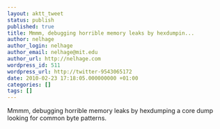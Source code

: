 ```yaml
---
layout: aktt_tweet
status: publish
published: true
title: Mmmm, debugging horrible memory leaks by hexdumpin...
author: nelhage
author_login: nelhage
author_email: nelhage@mit.edu
author_url: http://nelhage.com
wordpress_id: 511
wordpress_url: http://twitter-9543065172
date: 2010-02-23 17:18:05.000000000 +01:00
categories: []
tags: []
---
```

Mmmm, debugging horrible memory leaks by hexdumping a core dump
looking for common byte patterns.

